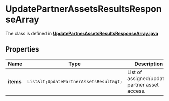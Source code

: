 

# UpdatePartnerAssetsResultsResponseArray

The class is defined in **[UpdatePartnerAssetsResultsResponseArray.java](../../src/main/java/org/openapitools/model/UpdatePartnerAssetsResultsResponseArray.java)**

## Properties

Name | Type | Description | Notes
------------ | ------------- | ------------- | -------------
**items** | `List&lt;UpdatePartnerAssetsResult&gt;` | List of assigned/updated partner asset access. |  [optional property]



